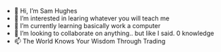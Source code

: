 - 👋 Hi, I’m Sam Hughes
- 👀 I’m interested in learing whatever you will teach me
- 🌱 I’m currently learning basically work a computer
- 💞️ I’m looking to collaborate on anything.. but like I said. 0 knowledge 
- 📫 The World Knows Your Wisdom Through Trading

<!---
samueljayhughes/samueljayhughes is a ✨ special ✨ repository because its `README.md` (this file) appears on your GitHub profile.
You can click the Preview link to take a look at your changes.
--->
